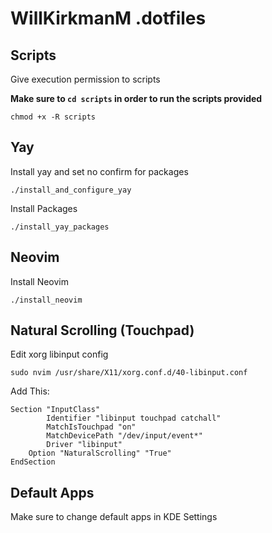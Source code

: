 # WillKirkmanM .dotfiles

## Scripts
Give execution permission to scripts

**Make sure to `cd scripts` in order to run the scripts provided**

```
chmod +x -R scripts 
```

## Yay
Install yay and set no confirm for packages
```
./install_and_configure_yay
```

Install Packages
```
./install_yay_packages
```

## Neovim
Install Neovim
```
./install_neovim
```

## Natural Scrolling (Touchpad)
Edit xorg libinput config
```
sudo nvim /usr/share/X11/xorg.conf.d/40-libinput.conf
```

Add This:
```
Section "InputClass"
        Identifier "libinput touchpad catchall"
        MatchIsTouchpad "on"
        MatchDevicePath "/dev/input/event*"
        Driver "libinput"
	Option "NaturalScrolling" "True"
EndSection
```

## Default Apps
Make sure to change default apps in KDE Settings
